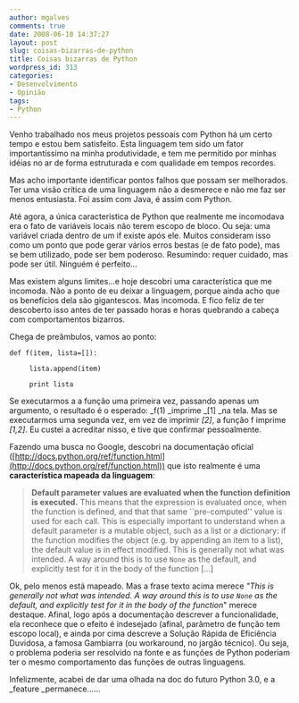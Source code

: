 ```yaml
---
author: mgalves
comments: true
date: 2008-06-10 14:37:27
layout: post
slug: coisas-bizarras-de-python
title: Coisas bizarras de Python
wordpress_id: 313
categories:
- Desenvolvimento
- Opinião
tags:
- Python
---
```


Venho trabalhado nos meus projetos pessoais com Python há um certo tempo e estou bem satisfeito. Esta linguagem tem sido um fator importantíssimo na minha produtividade, e tem me permitido por minhas idéias no ar de forma estruturada e com qualidade em tempos recordes.

Mas acho importante identificar pontos falhos que possam ser melhorados. Ter uma visão crítica de uma linguagem não a desmerece e não me faz ser menos entusiasta. Foi assim com Java, é assim com Python.

Até agora, a única caracteristica de Python que realmente me incomodava era o fato de variáveis locais não terem escopo de bloco. Ou seja: uma variável criada dentro de um if existe após ele. Muitos consideram isso como um ponto que pode gerar vários erros bestas (e de fato pode), mas se bem utilizado, pode ser bem poderoso. Resumindo: requer cuidado, mas pode ser útil. Ninguém é perfeito...

Mas existem alguns limites...e hoje descobri uma característica que me incomoda. Não a ponto de eu deixar a linguagem, porque ainda acho que os benefícios dela são gigantescos. Mas incomoda. E fico feliz de ter descoberto isso antes de ter passado horas e horas quebrando a cabeça com comportamentos bizarros.

Chega de preâmbulos, vamos ao ponto:

    
    
    def f(item, lista=[]):
    
         lista.append(item)
    
         print lista
    



Se executarmos a a função uma primeira vez, passando apenas um argumento, o resultado é o esperado: _f(1) _imprime _[1] _na tela. Mas se executarmos uma segunda vez, em vez de imprimir _[2]_, a função f imprime _[1,2]_. Eu custei a acreditar nisso, e tive que confirmar pessoalmente.

Fazendo uma busca no Google, descobri na documentação oficial ([http://docs.python.org/ref/function.html](http://docs.python.org/ref/function.html)) que isto realmente é uma **característica mapeada da linguagem**:



> **Default parameter values are evaluated when the function definition is executed.**  This means that the expression is evaluated once, when the function is defined, and that that same ``pre-computed'' value is used for each call.  This is especially important to understand when a default parameter is a mutable object, such as a list or a dictionary: if the function modifies the object (e.g. by appending an item to a list), the default value is in effect modified.  This is generally not what was intended.  A way around this  is to use `None` as the default, and explicitly test for it in the body of the function [...]



Ok, pelo menos está mapeado. Mas a frase texto acima merece _"This is generally not what was intended.  A way around this  is to use `None` as the default, and explicitly test for it in the body of the function_" merece destaque. Afinal, logo após a documentação descrever a funcionalidade, ela reconhece que o efeito é indesejado (afinal, parâmetro de função tem escopo local), e ainda por cima descreve a Solução Rápida de Eficiência Duvidosa, a famosa Gambiarra (ou workaround, no jargão técnico). Ou seja, o problema poderia ser resolvido na fonte e as funções de Python poderiam ter o mesmo comportamento das funções de outras linguagens.

Infelizmente, acabei de dar uma olhada na doc do futuro Python 3.0, e a _feature _permanece......
